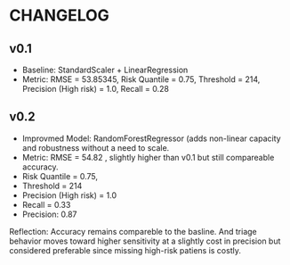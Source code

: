 # CHANGELOG
## v0.1
- Baseline: StandardScaler + LinearRegression
- Metric: RMSE = 53.85345, Risk Quantile = 0.75, Threshold = 214, Precision (High risk) = 1.0, Recall = 0.28

## v0.2
- Improvmed Model: RandomForestRegressor (adds non-linear capacity and robustness without a need to scale. 
- Metric: RMSE = 54.82 , slightly higher than v0.1 but still compareable accuracy. 
- Risk Quantile = 0.75,
- Threshold = 214
- Precision (High risk) = 1.0
- Recall = 0.33
- Precision: 0.87

Reflection: 
Accuracy remains compareble to the basline. And triage behavior moves toward higher sensitivity at a slightly cost in precision but considered preferable since missing high-risk patiens is costly. 

